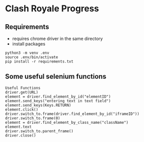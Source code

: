 # Clash Royale Progress

## Requirements
- requires chrome driver in the same directory
- install packages
```
python3 -m venv .env
source .env/bin/activate
pip install -r requirements.txt
```

## Some useful selenium functions
```
Useful Functions
driver.get(URL)
element = driver.find_element_by_id("elementID")
element.send_keys("entering text in text field")
element.send_keys(Keys.RETURN)
element.click()
driver.switch_to.frame(driver.find_element_by_id("iframeID"))
driver.switch_to.frame(0)
element = driver.find_element_by_class_name("className")
element.text
driver.switch_to.parent_frame()
driver.close()
```